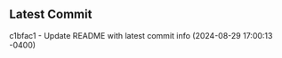 
## Latest Commit
c1bfac1 - Update README with latest commit info (2024-08-29 17:00:13 -0400) <Yunxi-Zhou>
